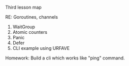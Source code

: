 Third lesson map

RE: Goroutines, channels 

1. WaitGroup 
2. Atomic counters 
3. Panic
4. Defer 
5. CLI example using URFAVE

Homework: Build a cli which works like "ping" command. 
